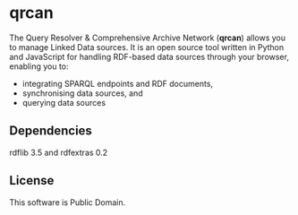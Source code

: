 # qrcan

The Query Resolver & Comprehensive Archive Network (**qrcan**) allows you to manage Linked Data sources. 
It is an open source tool written in Python and JavaScript for handling RDF-based data sources through your browser, enabling you to:

* integrating SPARQL endpoints and RDF documents,
* synchronising data sources, and
* querying data sources

## Dependencies
rdflib 3.5 and rdfextras 0.2 
 
## License

This software is Public Domain.
